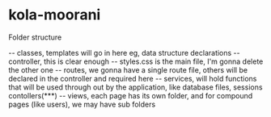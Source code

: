 # kola-moorani

Folder structure

--  classes, templates will go in here eg, data structure declarations
--  controller, this is clear enough
--  styles.css is the main file, I'm gonna delete the other one
--  routes, we gonna have a single route file, others will be declared in the controller and required here
--  services, will hold functions that will be used through out by the application, like database files, sessions contollers(***)
--  views, each page has its own folder, and for compound pages (like users), we may have sub folders
